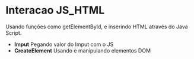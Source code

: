 # Interacao JS_HTML
Usando funções como getElementById, e inserindo HTML através do Java Script.

* **Imput** 
Pegando valor do Imput com o JS
* **CreateElement** 
Usando e manipulando elementos DOM

